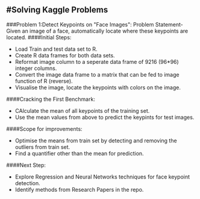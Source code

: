 #Solving Kaggle Problems
-------------------------------------------

###Problem 1:Detect Keypoints on "Face Images":
Problem Statement- 
Given an image of a face, automatically locate where these keypoints are located.
####Initial Steps:
* Load Train and test data set to R.
* Create R data frames for both data sets.
* Reformat image column to a seperate data frame of 9216 (96*96) integer columns.
* Convert the image data frame to a matrix that can be fed to image function of R (reverse).
* Visualise the image, locate the keypoints with colors on the image.

####Cracking the First Benchmark:
* CAlculate the mean of all keypoints of the training set.
* Use the mean values from above to predict the keypints for test images.

####Scope for improvements:
* Optimise the means from train set by detecting and removing the outliers from train set.
* Find a quantifier other than the mean for prediction.

####Next Step:
* Explore Regression and Neural Networks techniques for face keypoint detection.
* Identify methods from Research Papers in the repo.









